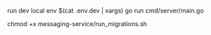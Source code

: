 run dev local
env $(cat .env.dev | xargs) go run cmd/server/main.go

chmod +x messaging-service/run_migrations.sh